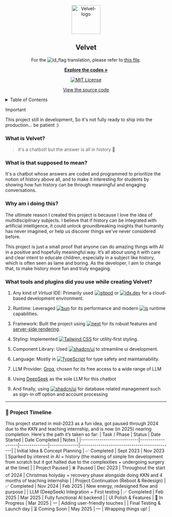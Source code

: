 <!--
  Big shoutout to [othneildrew](https://github.com/othneildrew/Best-README-Template)
  and [race2infinity](https://github.com/race2infinity/The-Documentation-Compendium).
  For reference, please go to his README profile...
-->

<p align="center">
  <img src="/core/app/favicon.ico" alt="Velvet-logo" width="90" height="90" />
</p>

<h2 align="center">Velvet</h2>

<p align="center">
  For the 
  <img src="https://upload.wikimedia.org/wikipedia/commons/thumb/9/9f/Flag_of_Indonesia.svg/20px-Flag_of_Indonesia.svg.png?20200822164827" alt="id_flag" />
  translation, please refer to 
  <a href="./core/readme.md">this file</a>.
</p>

<p align="center">
  <a href="https://github.com/archangel-12/velvet/core"><strong>Explore the codes »</strong></a>
</p>

<p align="center">
  <a href="/LICENSE">
    <img src="https://img.shields.io/badge/license-MIT-blue.svg" alt="MIT License" />
  </a>
</p>

<p align="center">
  <a href="./core/app/">View the source code</a>
</p>

<details>
    <summary>Table of Contents</summary>
    <ol>
        <li>
            <a href="#what-is-velvet?">What is Velvet?</a>
        </li>
        <li>
            <a href="#what-is-that-supposed-to-mean?">What is that supposed to mean?</a>
        </li>
        <li>
            <a href="#why-am-i-doing-this">Why am I doing this?</a>
        </li>
        <li><a href="#what-tools-and-plugins-did-you-use-while-creating-velvet?">What tools and plugins did you use while creating Velvet?</a></li>
        <li><a href="#project-timeline">📘 Project Timeline</a></li>
    </ol>
</details>

> [!IMPORTANT]  
> This project still in development, So it's not fully ready to ship into the production... be patient :)

### What is Velvet?
> it's a chatbot! but the answer is all in history 🤗

### What is that supposed to mean?
It's a chatbot whose answers are coded and programmed to prioritize the notion of history above all, and to make it interesting for students by showing how fun history can be through meaningful and engaging conversations.

### Why am i doing this?
The ultimate reason I created this project is because I love the idea of multidisciplinary subjects. I believe that if history can be integrated with artificial intelligence, it could unlock groundbreaking insights that humanity has never imagined, or help us discover things we've never considered before.

This project is just a small proof that anyone can do amazing things with AI in a positive and hopefully meaningful way. It’s all about using it with care and clear intent to educate children, especially in a subject like history, which is often seen as lame and boring. As the developer, I aim to change that, to make history more fun and truly engaging.

### What tools and plugins did you use while creating Velvet?
   1. Any kind of *Virtual* IDE: Primarily used <a href="https://gitpod.io/"><img src="https://img.shields.io/badge/-gitpod-orange?logo=gitpod&logoColor=white&label=" alt="gitpod" /></a> or <a href="https://idx.dev/"><img src="https://img.shields.io/badge/project%20idx-beta-blue?logo=googlecloud&logoColor=white" alt="idx.dev"/></a> for a cloud-based development environment.

   2. Runtime: Leveraged <a href="https://bun.sh/">
  <img src="https://img.shields.io/badge/Bun-%23000000.svg?logo=bun&logoColor=white" alt="bun"></a> for its performance and modern <a href="https://developer.mozilla.org/en-US/docs/Web/JavaScript"><img src="https://img.shields.io/badge/JavaScript-%23F7DF1E.svg?logo=javascript&logoColor=white" alt="js"></a> runtime capabilities.

   3. Framework: Built the project using <a href="https://nextjs.org/">
  <img src="https://img.shields.io/badge/Next.js-%23000000.svg?logo=next.js&logoColor=white" alt="next"></a> for its robust features and [server-side rendering](https://nextjs.org/docs/pages/building-your-application/rendering/server-side-rendering).

   4. Styling: Implemented <a href="https://tailwindcss.com/"><img src="https://img.shields.io/badge/tailwind.css-%2338B2AC.svg?logo=tailwindcss&logoColor=white" alt="Tailwind CSS"></a> for utility-first styling.
   
   5. Component Library: Used <a href="https://ui.shadcn.com/"><img src="https://img.shields.io/badge/shadcn/ui-%2318181B.svg?logo=vercel&logoColor=white" alt="shadcn/ui"></a> to streamline ui development.

   6. Language: Mostly in <a href="https://www.typescriptlang.org/"><img src="https://img.shields.io/badge/TypeScript-%23007ACC.svg?logo=typescript&logoColor=white" alt="TypeScript"></a> for type safety and maintainability.

   7. LLM Provider: [Groq](https://groq.com/), chosen for its free access to a wide range of LLM

   8. Using [DeepSeek](https://www.deepseek.com/) as the sole LLM for this chatbot

   9. And finally, using <a href="https://dashboard.clerk.com/"><img src="https://img.shields.io/badge/Clerk-6C47FF?logo=clerk&logoColor=white" alt="shadcn/ui"></a> for database related management such as sign-in off option and account processing
---

### 📘 Project Timeline
This project started in mid-2023 as a fun idea, got paused through 2024 due to the KKN and teaching internship, and is now (in 2025) nearing completion. Here's the path it’s taken so far:
| Task / Phase               | Status          | Date Started | Date Completed | Notes                                      |
|----------------------------|------------------|--------------|--------------|---------------------------------------------|
| Initial Idea & Concept Planning    | ✅ Completed     | Sept 2023     |  Nov 2023     | Sparked by interest in AI + history (the making of simple llm development from scratch but it got halted due to the complexities + undergoing surgery at the time)         |
| Project Paused             | ⏸️ Paused       | Dec 2023     | Throughout the start of 2024     | Christmas holyday + recovery phase alongside doing KKN and 4 months of teaching internship       |
| Project Continuation (Reboot & Redesign)          | ✅ Completed     | Nov 2024     | Feb 2025     | New energy, redesigned flow and purpose     |
| LLM (DeepSeek) Integration + First testing | ✅ Completed     | Feb 2025     | Mar 2025     | Fully functional AI backend                 |
| UI Polish & Features       | 🔄 In Progress   | Mar 2025     | —      | Adding user-friendly touches                |
| Final Testing & Launch day     | ⏳ Coming Soon   | May 2025     | —            | Wrapping things up!                         |